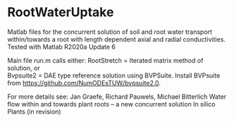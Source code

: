 # RootWaterUptake
Matlab files for the concurrent solution of soil and root water transport within/towards  a root with length dependent axial and radial conductivities.
Tested with Matlab R2020a Update 6

Main file run.m calls either: 
RootStretch   = Iterated matrix method of solution, or                 
Bvpsuite2      =  DAE type reference solution using BVPSuite. 
Install BVPsuite from  https://github.com/NumODEsTUW/bvpsuite2.0.       

For more details see: 
Jan Graefe, Richard Pauwels, Michael Bitterlich
Water flow within and towards plant roots – a new concurrent solution
In silico Plants (in revision)
